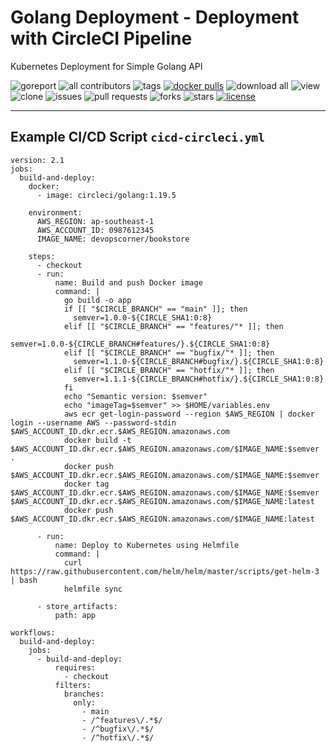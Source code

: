 # Golang Deployment - Deployment with CircleCI Pipeline

Kubernetes Deployment for Simple Golang API

![goreport](https://goreportcard.com/badge/github.com/devopscorner/golang-deployment)
![all contributors](https://img.shields.io/github/contributors/devopscorner/golang-deployment)
![tags](https://img.shields.io/github/v/tag/devopscorner/golang-deployment?sort=semver)
[![docker pulls](https://img.shields.io/docker/pulls/devopscorner/bookstore.svg)](https://hub.docker.com/r/devopscorner/bookstore/)
![download all](https://img.shields.io/github/downloads/devopscorner/golang-deployment/total.svg)
![view](https://views.whatilearened.today/views/github/devopscorner/golang-deployment.svg)
![clone](https://img.shields.io/badge/dynamic/json?color=success&label=clone&query=count&url=https://github.com/devopscorner/golang-deployment/blob/master/clone.json?raw=True&logo=github)
![issues](https://img.shields.io/github/issues/devopscorner/golang-deployment)
![pull requests](https://img.shields.io/github/issues-pr/devopscorner/golang-deployment)
![forks](https://img.shields.io/github/forks/devopscorner/golang-deployment)
![stars](https://img.shields.io/github/stars/devopscorner/golang-deployment)
[![license](https://img.shields.io/github/license/devopscorner/golang-deployment)](https://img.shields.io/github/license/devopscorner/golang-deployment)

---

## Example CI/CD Script `cicd-circleci.yml`

```
version: 2.1
jobs:
  build-and-deploy:
    docker:
      - image: circleci/golang:1.19.5

    environment:
      AWS_REGION: ap-southeast-1
      AWS_ACCOUNT_ID: 0987612345
      IMAGE_NAME: devopscorner/bookstore

    steps:
      - checkout
      - run:
          name: Build and push Docker image
          command: |
            go build -o app
            if [[ "$CIRCLE_BRANCH" == "main" ]]; then
              semver=1.0.0-${CIRCLE_SHA1:0:8}
            elif [[ "$CIRCLE_BRANCH" == "features/"* ]]; then
              semver=1.0.0-${CIRCLE_BRANCH#features/}.${CIRCLE_SHA1:0:8}
            elif [[ "$CIRCLE_BRANCH" == "bugfix/"* ]]; then
              semver=1.1.0-${CIRCLE_BRANCH#bugfix/}.${CIRCLE_SHA1:0:8}
            elif [[ "$CIRCLE_BRANCH" == "hotfix/"* ]]; then
              semver=1.1.1-${CIRCLE_BRANCH#hotfix/}.${CIRCLE_SHA1:0:8}
            fi
            echo "Semantic version: $semver"
            echo "imageTag=$semver" >> $HOME/variables.env
            aws ecr get-login-password --region $AWS_REGION | docker login --username AWS --password-stdin $AWS_ACCOUNT_ID.dkr.ecr.$AWS_REGION.amazonaws.com
            docker build -t $AWS_ACCOUNT_ID.dkr.ecr.$AWS_REGION.amazonaws.com/$IMAGE_NAME:$semver .
            docker push $AWS_ACCOUNT_ID.dkr.ecr.$AWS_REGION.amazonaws.com/$IMAGE_NAME:$semver
            docker tag $AWS_ACCOUNT_ID.dkr.ecr.$AWS_REGION.amazonaws.com/$IMAGE_NAME:$semver $AWS_ACCOUNT_ID.dkr.ecr.$AWS_REGION.amazonaws.com/$IMAGE_NAME:latest
            docker push $AWS_ACCOUNT_ID.dkr.ecr.$AWS_REGION.amazonaws.com/$IMAGE_NAME:latest

      - run:
          name: Deploy to Kubernetes using Helmfile
          command: |
            curl https://raw.githubusercontent.com/helm/helm/master/scripts/get-helm-3 | bash
            helmfile sync

      - store_artifacts:
          path: app

workflows:
  build-and-deploy:
    jobs:
      - build-and-deploy:
          requires:
            - checkout
          filters:
            branches:
              only:
                - main
                - /^features\/.*$/
                - /^bugfix\/.*$/
                - /^hotfix\/.*$/
```